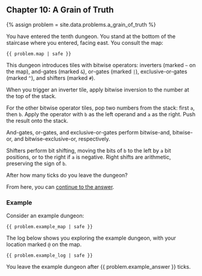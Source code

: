 ## Chapter 10: A Grain of Truth

{% assign problem = site.data.problems.a_grain_of_truth %}

You have entered the tenth dungeon. You stand at the bottom of the staircase where you entered, facing east. You consult the map:

<pre><code>{{ problem.map | safe }}</code></pre>

This dungeon introduces tiles with bitwise operators: inverters (marked `~` on the map), and-gates (marked `&`), or-gates (marked `|`), exclusive-or-gates (marked `^`), and shifters (marked `#`).

When you trigger an inverter tile, apply bitwise inversion to the number at the top of the stack.

For the other bitwise operator tiles, pop two numbers from the stack: first `a`, then `b`. Apply the operator with `b` as the left operand and `a` as the right. Push the result onto the stack.

And-gates, or-gates, and exclusive-or-gates perform bitwise-and, bitwise-or, and bitwise-exclusive-or, respectively.

Shifters perform bit shifting, moving the bits of `b` to the left by `a` bit positions, or to the right if `a` is negative. Right shifts are arithmetic, preserving the sign of `b`.

After how many ticks do you leave the dungeon?

From here, you can [continue to the answer](../../answers/chapters/10/a-grain-of-truth.md).


### Example

Consider an example dungeon:

<pre><code>{{ problem.example_map | safe }}</code></pre>

The log below shows you exploring the example dungeon, with your location marked `@` on the map.

<pre><code>{{ problem.example_log | safe }}</code></pre>

You leave the example dungeon after {{ problem.example_answer }} ticks.
